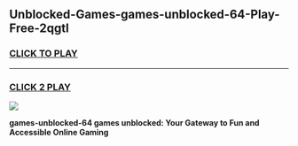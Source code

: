 
## Unblocked-Games-games-unblocked-64-Play-Free-2qgtl
<h3>
<a href="https://premium76.site?title=games-unblocked-64&ref=20A">CLICK TO PLAY</a></h3>
<hr>

<h3>
<a href="https://premium76.site?title=games-unblocked-64&ref=20A">CLICK 2 PLAY</a>
  
</h3>

<a href="https://premium76.site?title=games-unblocked-64&ref=20A"><img src="https://clearcache.store/games.png"></a>


**games-unblocked-64 games unblocked: Your Gateway to Fun and Accessible Online Gaming**
